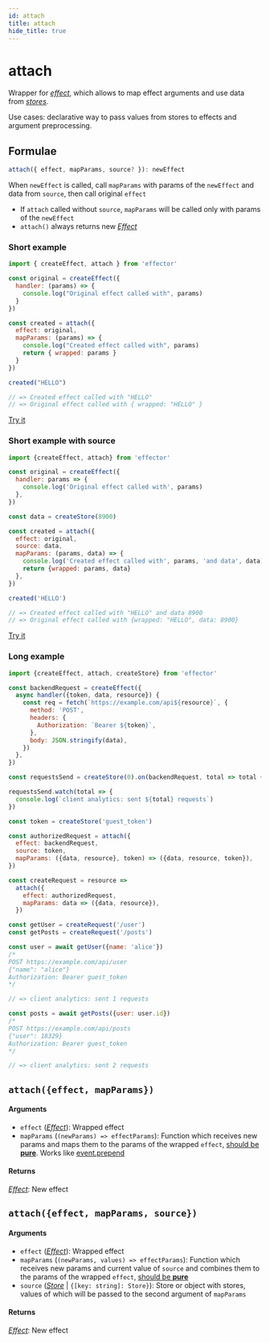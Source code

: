 ```yaml
---
id: attach
title: attach
hide_title: true
---
```


# attach

Wrapper for [_effect_](Effect.md), which allows to map effect arguments and use data from [_stores_](Store.md).

Use cases: declarative way to pass values from stores to effects and argument preprocessing.

## Formulae

```ts
attach({ effect, mapParams, source? }): newEffect
```

When `newEffect` is called, call `mapParams` with params of the `newEffect` and data from `source`, then call original `effect`

- If `attach` called without `source`, `mapParams` will be called only with params of the `newEffect`
- `attach()` always returns new [_Effect_](Effect.md)

### Short example

```js
import { createEffect, attach } from 'effector'

const original = createEffect({
  handler: (params) => {
    console.log("Original effect called with", params)
  }
})

const created = attach({
  effect: original,
  mapParams: (params) => {
    console.log("Created effect called with", params)
    return { wrapped: params }
  }
})

created("HELLO")

// => Created effect called with "HELLO"
// => Original effect called with { wrapped: "HELLO" }
```

[Try it](https://share.effector.dev/VcTZZlF1)

### Short example with source

```js
import {createEffect, attach} from 'effector'

const original = createEffect({
  handler: params => {
    console.log('Original effect called with', params)
  },
})

const data = createStore(8900)

const created = attach({
  effect: original,
  source: data,
  mapParams: (params, data) => {
    console.log('Created effect called with', params, 'and data', data)
    return {wrapped: params, data}
  },
})

created('HELLO')

// => Created effect called with "HELLO" and data 8900
// => Original effect called with {wrapped: "HELLO", data: 8900}
```

[Try it](https://share.effector.dev/IYtQCWAU)


### Long example

```js
import {createEffect, attach, createStore} from 'effector'

const backendRequest = createEffect({
  async handler({token, data, resource}) {
    const req = fetch(`https://example.com/api${resource}`, {
      method: 'POST',
      headers: {
        Authorization: `Bearer ${token}`,
      },
      body: JSON.stringify(data),
    })
  },
})

const requestsSend = createStore(0).on(backendRequest, total => total + 1)

requestsSend.watch(total => {
  console.log(`client analytics: sent ${total} requests`)
})

const token = createStore('guest_token')

const authorizedRequest = attach({
  effect: backendRequest,
  source: token,
  mapParams: ({data, resource}, token) => ({data, resource, token}),
})

const createRequest = resource =>
  attach({
    effect: authorizedRequest,
    mapParams: data => ({data, resource}),
  })

const getUser = createRequest('/user')
const getPosts = createRequest('/posts')

const user = await getUser({name: 'alice'})
/*
POST https://example.com/api/user
{"name": "alice"}
Authorization: Bearer guest_token
*/

// => client analytics: sent 1 requests

const posts = await getPosts({user: user.id})
/*
POST https://example.com/api/posts
{"user": 18329}
Authorization: Bearer guest_token
*/

// => client analytics: sent 2 requests
```

## `attach({effect, mapParams})`

#### Arguments

- `effect` ([_Effect_](Effect.md)): Wrapped effect
- `mapParams` (`(newParams) => effectParams`): Function which receives new params and maps them to the params of the wrapped `effect`, [should be **pure**](../../glossary.md#pureness). Works like [event.prepend](Event.md#prependfn)

#### Returns

[_Effect_](Effect.md): New effect

## `attach({effect, mapParams, source})`

#### Arguments

- `effect` ([_Effect_](Effect.md)): Wrapped effect
- `mapParams` (`(newParams, values) => effectParams`): Function which receives new params and current value of `source` and combines them to the params of the wrapped `effect`, [should be **pure**](../../glossary.md#pureness)
- `source` ([_Store_](Store.md) | `{[key: string]: Store}`): Store or object with stores, values of which will be passed to the second argument of `mapParams`

#### Returns

[_Effect_](Effect.md): New effect
